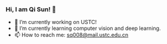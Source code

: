 ### Hi, I am Qi Sun! 👋

- 🔭 I’m currently working on USTC!
- 🌱 I’m currently learning computer vision and deep learning.
- 📫 How to reach me: sq008@mail.ustc.edu.cn
